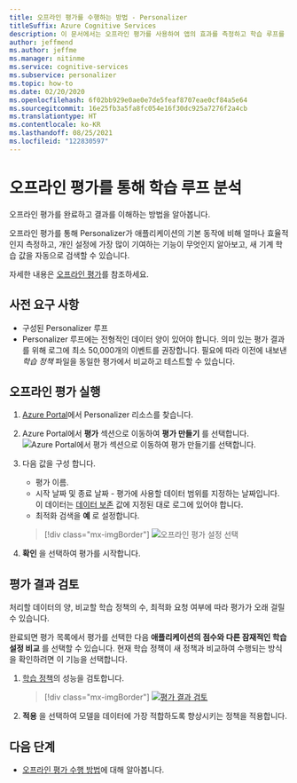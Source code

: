 ```yaml
---
title: 오프라인 평가를 수행하는 방법 - Personalizer
titleSuffix: Azure Cognitive Services
description: 이 문서에서는 오프라인 평가를 사용하여 앱의 효과를 측정하고 학습 루프를 분석하는 방법을 보여 줍니다.
author: jeffmend
ms.author: jeffme
ms.manager: nitinme
ms.service: cognitive-services
ms.subservice: personalizer
ms.topic: how-to
ms.date: 02/20/2020
ms.openlocfilehash: 6f02bb929e0ae0e7de5feaf8707eae0cf84a5e64
ms.sourcegitcommit: 16e25fb3a5fa8fc054e16f30dc925a7276f2a4cb
ms.translationtype: HT
ms.contentlocale: ko-KR
ms.lasthandoff: 08/25/2021
ms.locfileid: "122830597"
---
```

# <a name="analyze-your-learning-loop-with-an-offline-evaluation"></a>오프라인 평가를 통해 학습 루프 분석

오프라인 평가를 완료하고 결과를 이해하는 방법을 알아봅니다.

오프라인 평가를 통해 Personalizer가 애플리케이션의 기본 동작에 비해 얼마나 효율적인지 측정하고, 개인 설정에 가장 많이 기여하는 기능이 무엇인지 알아보고, 새 기계 학습 값을 자동으로 검색할 수 있습니다.

자세한 내용은 [오프라인 평가](concepts-offline-evaluation.md)를 참조하세요.

## <a name="prerequisites"></a>사전 요구 사항

* 구성된 Personalizer 루프
* Personalizer 루프에는 전형적인 데이터 양이 있어야 합니다. 의미 있는 평가 결과를 위해 로그에 최소 50,000개의 이벤트를 권장합니다. 필요에 따라 이전에 내보낸 _학습 정책_ 파일을 동일한 평가에서 비교하고 테스트할 수 있습니다.

## <a name="run-an-offline-evaluation"></a>오프라인 평가 실행

1. [Azure Portal](https://azure.microsoft.com/free/cognitive-services)에서 Personalizer 리소스를 찾습니다.
1. Azure Portal에서 **평가** 섹션으로 이동하여 **평가 만들기** 를 선택합니다.
    ![Azure Portal에서 **평가** 섹션으로 이동하여 **평가 만들기**를 선택합니다.](./media/offline-evaluation/create-new-offline-evaluation.png)
1. 다음 값을 구성 합니다.

    * 평가 이름.
    * 시작 날짜 및 종료 날짜 - 평가에 사용할 데이터 범위를 지정하는 날짜입니다. 이 데이터는 [데이터 보존](how-to-settings.md) 값에 지정된 대로 로그에 있어야 합니다.
    * 최적화 검색을 **예** 로 설정합니다.

    > [!div class="mx-imgBorder"]
    > ![오프라인 평가 설정 선택](./media/offline-evaluation/create-an-evaluation-form.png)

1. **확인** 을 선택하여 평가를 시작합니다.

## <a name="review-the-evaluation-results"></a>평가 결과 검토

처리할 데이터의 양, 비교할 학습 정책의 수, 최적화 요청 여부에 따라 평가가 오래 걸릴 수 있습니다.

완료되면 평가 목록에서 평가를 선택한 다음 **애플리케이션의 점수와 다른 잠재적인 학습 설정 비교** 를 선택할 수 있습니다. 현재 학습 정책이 새 정책과 비교하여 수행되는 방식을 확인하려면 이 기능을 선택합니다.

1. [학습 정책](concepts-offline-evaluation.md#discovering-the-optimized-learning-policy)의 성능을 검토합니다.

    > [!div class="mx-imgBorder"]
    > [![평가 결과 검토](./media/offline-evaluation/evaluation-results.png)](./media/offline-evaluation/evaluation-results.png#lightbox)

1. **적용** 을 선택하여 모델을 데이터에 가장 적합하도록 향상시키는 정책을 적용합니다.

## <a name="next-steps"></a>다음 단계

* [오프라인 평가 수행 방법](concepts-offline-evaluation.md)에 대해 알아봅니다.
